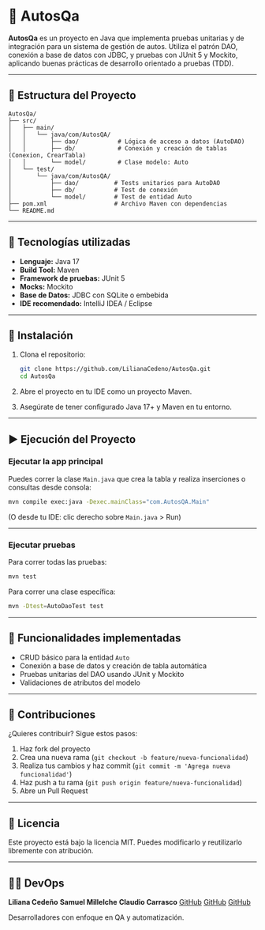 # 🚗 AutosQa

**AutosQa** es un proyecto en Java que implementa pruebas unitarias y de integración para un sistema de gestión de autos. Utiliza el patrón DAO, conexión a base de datos con JDBC, y pruebas con JUnit 5 y Mockito, aplicando buenas prácticas de desarrollo orientado a pruebas (TDD).

---

## 📁 Estructura del Proyecto

```
AutosQa/
├── src/
│   ├── main/
│   │   └── java/com/AutosQA/
│   │       ├── dao/           # Lógica de acceso a datos (AutoDAO)
│   │       ├── db/            # Conexión y creación de tablas (Conexion, CrearTabla)
│   │       └── model/         # Clase modelo: Auto
│   └── test/
│       └── java/com/AutosQA/
│           ├── dao/          # Tests unitarios para AutoDAO
│           ├── db/           # Test de conexión
│           └── model/        # Test de entidad Auto
├── pom.xml                   # Archivo Maven con dependencias
└── README.md
```

---

## 🧪 Tecnologías utilizadas

- **Lenguaje:** Java 17
- **Build Tool:** Maven
- **Framework de pruebas:** JUnit 5
- **Mocks:** Mockito
- **Base de Datos:** JDBC con SQLite o embebida
- **IDE recomendado:** IntelliJ IDEA / Eclipse

---

## 🚀 Instalación

1. Clona el repositorio:
   ```bash
   git clone https://github.com/LilianaCedeno/AutosQa.git
   cd AutosQa
   ```

2. Abre el proyecto en tu IDE como un proyecto Maven.

3. Asegúrate de tener configurado Java 17+ y Maven en tu entorno.

---

## ▶️ Ejecución del Proyecto

### Ejecutar la app principal

Puedes correr la clase `Main.java` que crea la tabla y realiza inserciones o consultas desde consola:

```bash
mvn compile exec:java -Dexec.mainClass="com.AutosQA.Main"
```

(O desde tu IDE: clic derecho sobre `Main.java` > Run)

---

### Ejecutar pruebas

Para correr todas las pruebas:

```bash
mvn test
```

Para correr una clase específica:

```bash
mvn -Dtest=AutoDaoTest test
```

---

## 🧠 Funcionalidades implementadas

- CRUD básico para la entidad `Auto`
- Conexión a base de datos y creación de tabla automática
- Pruebas unitarias del DAO usando JUnit y Mockito
- Validaciones de atributos del modelo

---

## 🤝 Contribuciones

¿Quieres contribuir? Sigue estos pasos:

1. Haz fork del proyecto
2. Crea una nueva rama (`git checkout -b feature/nueva-funcionalidad`)
3. Realiza tus cambios y haz commit (`git commit -m 'Agrega nueva funcionalidad'`)
4. Haz push a tu rama (`git push origin feature/nueva-funcionalidad`)
5. Abre un Pull Request

---

## 📄 Licencia

Este proyecto está bajo la licencia MIT. Puedes modificarlo y reutilizarlo libremente con atribución.

---

## 👩‍💻 DevOps

**Liliana Cedeño** 
**Samuel Millelche**
**Claudio Carrasco**
[GitHub](https://github.com/LilianaCedeno)
[GitHub](https://github.com/claudio-hcn)
[GitHub](https://github.com/Millelche)

Desarrolladores con enfoque en QA y automatización.